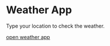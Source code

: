# Weather App

Type your location to check the weather.

[open weather app](https://patrycjamicle.github.io/weatherapp/)